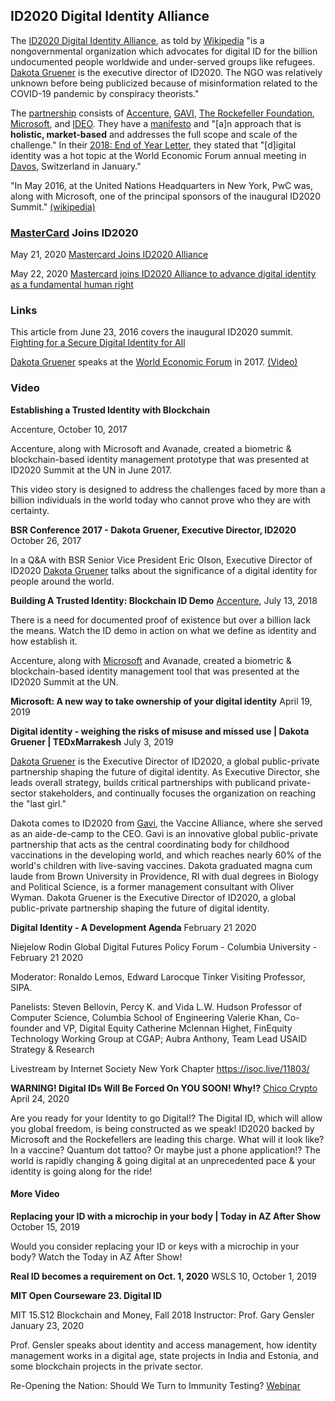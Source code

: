 <div class="menu-data" data-parent="#pages/blog/cv19/artificial"/></div>

## ID2020 Digital Identity Alliance

The [ID2020 Digital Identity Alliance](https://id2020.org/), as told by [Wikipedia](https://en.wikipedia.org/wiki/ID2020) "is a nongovernmental organization 
which advocates for digital ID for the billion undocumented people worldwide 
and under-served groups like refugees. [Dakota Gruener](#pages/blog/cv19/people/dakota-gruener) is the executive director of ID2020. The NGO was relatively 
unknown before being publicized because of misinformation related to the 
COVID-19 pandemic by conspiracy theorists."

The [partnership](https://id2020.org/alliance) consists of 
[Accenture](#pages/blog/cv19/accenture),
[GAVI](#pages/blog/cv19/gavi), 
[The Rockefeller Foundation](#pages/blog/cv19/rocky),
[Microsoft](#pages/blog/cv19/microsoft), 
and [IDEO](https://en.wikipedia.org/wiki/IDEO). They 
have a [manifesto](https://id2020.org/manifesto) and "[a]n approach that is 
**holistic, market-based** and addresses the full scope and scale of the 
challenge."
In their [2018: End of Year Letter](https://medium.com/id2020/2018-end-of-year-letter-b740a83e9df3),
they stated that "[d]igital identity was a hot topic at the 
World Economic Forum
annual meeting in [Davos](https://en.wikipedia.org/wiki/Davos), Switzerland 
in January."

"In May 2016, at the United Nations Headquarters in New York, PwC was, along 
with Microsoft, one of the principal sponsors of the inaugural ID2020 Summit."
[(wikipedia)](https://en.wikipedia.org/wiki/PricewaterhouseCoopers#ID2020)

<div class="link-view" data-title="News Articles"  data-events="artificial" data-topics="id2020"></div>

### [MasterCard](#pages/blog/cv19/mastercard) Joins ID2020

May 21, 2020
[Mastercard Joins ID2020 Alliance](https://mastercardcontentexchange.com/newsroom/press-releases/2020/may/mastercard-joins-id2020-alliance/)

May 22, 2020
[Mastercard joins ID2020 Alliance to advance digital identity as a fundamental human right](https://www.biometricupdate.com/202005/mastercard-joins-id2020-alliance-to-advance-digital-identity-as-a-fundamental-human-right)


### Links

This article from June 23, 2016 covers the inaugural ID2020 summit.
[Fighting for a Secure Digital Identity for All](https://redmondmag.com/articles/2016/07/01/common-cause.aspx)

[Dakota Gruener](#pages/blog/cv19/people/dakota-gruener) speaks at the 
[World Economic Forum](#pages/blog/cv19/wef) in 2017.
[(Video)](https://www.salesforce.com/video/449313/)


### Video

**Establishing a Trusted Identity with Blockchain**

Accenture, October 10, 2017

Accenture, along with Microsoft and Avanade, created a biometric & 
blockchain-based identity management prototype that was presented at ID2020 
Summit at the UN in June 2017.

This video story is designed to address the challenges faced by more than a 
billion individuals in the world today who cannot prove who they are with 
certainty.

<div class="video-view" data-id="r81Atqd2MM0"></div>

**BSR Conference 2017 - Dakota Gruener, Executive Director, ID2020**
October 26, 2017

In a Q&A with BSR Senior Vice President Eric Olson, Executive Director of 
ID2020 [Dakota Gruener](#pages/blog/cv19/people/dakota-gruener) talks about 
the significance of a digital identity for people around the world.

<div class="video-view" data-id="szr8fvQZE7w"></div>

**Building A Trusted Identity: Blockchain ID Demo**
[Accenture](#pages/blog/cv19/accenture), July 13, 2018


There is a need for documented proof of existence but over a billion lack the 
means. Watch the ID demo in action on what we define as identity and how 
establish it.

Accenture, along with [Microsoft](#pages/blog/cv19/microsoft) and Avanade, 
created a biometric & blockchain-based identity management tool that was 
presented at the ID2020 Summit at the UN.

<div class="video-view" data-id="QYy8a7HDJ0g"></div>


**Microsoft: A new way to take ownership of your digital identity**
April 19, 2019

<div class="video-view" data-id="kL1ZPv30DjU"></div>

**Digital identity - weighing the risks of misuse and missed use | Dakota Gruener | TEDxMarrakesh**
July 3, 2019

[Dakota Gruener](#pages/blog/cv19/people/dakota-gruener) is the Executive 
Director of ID2020, a global public-private partnership shaping the future of 
digital identity. As Executive Director, she leads overall strategy, builds 
critical partnerships with publicand private-sector stakeholders, and 
continually focuses the organization on reaching the "last girl."

Dakota comes to ID2020 from [Gavi](#pages/blog/cv19/gavi), the Vaccine 
Alliance, where she served as an aide-de-camp to the CEO. Gavi is an innovative 
global public-private partnership that acts as the central coordinating body 
for childhood vaccinations in the developing world, and which reaches nearly 
60% of the world's children with live-saving vaccines. Dakota graduated magna 
cum laude from Brown University in Providence, RI with dual degrees in 
Biology and Political Science, is a former management consultant with Oliver 
Wyman. Dakota Gruener is the Executive Director of ID2020, a 
global public-private partnership shaping the future of digital identity. 

<div class="video-view" data-id="Sqq-LGgyGZ4"></div>

**Digital Identity - A Development Agenda**
February 21 2020

Niejelow Rodin Global Digital Futures Policy Forum - Columbia University - February 21 2020

Moderator: Ronaldo Lemos, Edward Larocque Tinker Visiting Professor, SIPA.

Panelists: 
Steven Bellovin, Percy K. and Vida L.W. Hudson Professor of Computer 
Science, Columbia School of Engineering
Valerie Khan, Co-founder and VP, Digital Equity 
Catherine Mclennan Highet, FinEquity Technology Working Group at CGAP; 
Aubra Anthony, Team Lead USAID Strategy & Research


Livestream by Internet Society New York Chapter
https://isoc.live/11803/

<div class="video-view" data-id="f2n-qlFXCCc"></div>

**WARNING! Digital IDs Will Be Forced On YOU SOON! Why!?**
[Chico Crypto](https://www.youtube.com/channel/UCHop-jpf-huVT1IYw79ymPw)
April 24, 2020

Are you ready for your Identity to go Digital!? The Digital ID, which will 
allow you global freedom, is being constructed as we speak! ID2020 backed by 
Microsoft and the Rockefellers are leading this charge. What will it look 
like? In a vaccine? Quantum dot tattoo? Or maybe just a phone 
application!?  The world is rapidly changing & going digital at an 
unprecedented pace & your identity is going along for the ride!

<div class="video-view" data-id="IsPaQBLLncA"></div>

#### More Video

**Replacing your ID with a microchip in your body | Today in AZ After Show**
October 15, 2019

Would you consider replacing your ID or keys with a microchip in your body? Watch the Today in AZ After Show!

<div class="video-view" data-id="Xdf_9k2W6f8"></div>

**Real ID becomes a requirement on Oct. 1, 2020**
WSLS 10, October 1, 2019

<div class="video-view" data-id="q7Uq-rmiDik"></div>

**MIT Open Courseware 23. Digital ID**

MIT 15.S12 Blockchain and Money, Fall 2018
Instructor: Prof. Gary Gensler
January 23, 2020

Prof. Gensler speaks about identity and access management, how identity 
management works in a digital age, state projects in India and Estonia, and 
some blockchain projects in the private sector.

<div class="video-view" data-id="W06Le8fw0vU"></div>

Re-Opening the Nation: Should We Turn to Immunity Testing?
[Webinar](https://www.thehastingscenter.org/re-opening-the-nation-should-we-turn-to-immunity-testing/)
